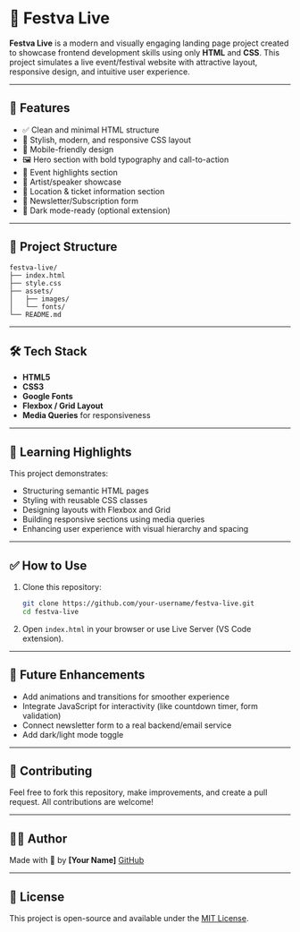 # 🎉 Festva Live

**Festva Live** is a modern and visually engaging landing page project created to showcase frontend development skills using only **HTML** and **CSS**. This project simulates a live event/festival website with attractive layout, responsive design, and intuitive user experience.

---

## 🚀 Features

* ✅ Clean and minimal HTML structure
* 🎨 Stylish, modern, and responsive CSS layout
* 📱 Mobile-friendly design
* 🖼️ Hero section with bold typography and call-to-action
* 📅 Event highlights section
* 👥 Artist/speaker showcase
* 📍 Location & ticket information section
* 📧 Newsletter/Subscription form
* 🌙 Dark mode-ready (optional extension)

---

## 📂 Project Structure

```
festva-live/
├── index.html
├── style.css
├── assets/
│   ├── images/
│   └── fonts/
└── README.md
```

---

## 🛠️ Tech Stack

* **HTML5**
* **CSS3**
* **Google Fonts**
* **Flexbox / Grid Layout**
* **Media Queries** for responsiveness

---

## 🧠 Learning Highlights

This project demonstrates:

* Structuring semantic HTML pages
* Styling with reusable CSS classes
* Designing layouts with Flexbox and Grid
* Building responsive sections using media queries
* Enhancing user experience with visual hierarchy and spacing

---

## ✅ How to Use

1. Clone this repository:

   ```bash
   git clone https://github.com/your-username/festva-live.git
   cd festva-live
   ```

2. Open `index.html` in your browser or use Live Server (VS Code extension).

---

## 📌 Future Enhancements

* Add animations and transitions for smoother experience
* Integrate JavaScript for interactivity (like countdown timer, form validation)
* Connect newsletter form to a real backend/email service
* Add dark/light mode toggle

---

## 🤝 Contributing

Feel free to fork this repository, make improvements, and create a pull request. All contributions are welcome!

---

## 🧑‍💻 Author

Made with 💚 by **\[Your Name]**
[GitHub](https://github.com/Hritik-Goblyte)

---

## 📜 License

This project is open-source and available under the [MIT License](LICENSE).

